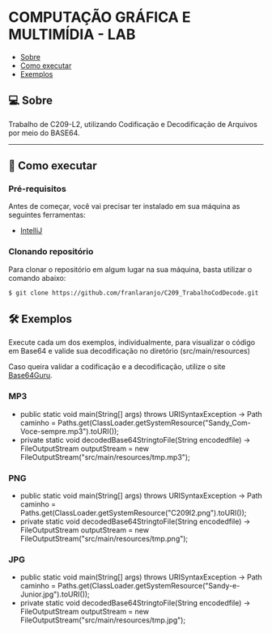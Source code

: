 # COMPUTAÇÃO GRÁFICA E MULTIMÍDIA - LAB

- [Sobre](#-sobre)
- [Como executar](#-como-executar)
- [Exemplos](#-exemplos)


## 💻 Sobre

Trabalho de C209-L2, utilizando Codificação e Decodificação de Arquivos por meio do BASE64.  

---

## 🚀 Como executar

### Pré-requisitos

Antes de começar, você vai precisar ter instalado em sua máquina as seguintes ferramentas:

- [IntelliJ](https://www.jetbrains.com/pt-br/idea/download/#section=windows)

### Clonando repositório

Para clonar o repositório em algum lugar na sua máquina, basta utilizar o comando abaixo:
```bash
$ git clone https://github.com/franlaranjo/C209_TrabalhoCodDecode.git
```

## 🛠 Exemplos
Execute cada um dos exemplos, individualmente, para visualizar o código em Base64 e valide sua decodificação no diretório (src/main/resources)

Caso queira validar a codificação e a decodificação, utilize o site [Base64Guru](https://base64.guru/).

### MP3
- public static void main(String[] args) throws URISyntaxException → Path caminho = Paths.get(ClassLoader.getSystemResource("Sandy_Com-Voce-sempre.mp3").toURI());
- private static void decodedBase64StringtoFile(String encodedfile) → FileOutputStream outputStream = new FileOutputStream("src/main/resources/tmp.mp3");

### PNG
- public static void main(String[] args) throws URISyntaxException → Path caminho = Paths.get(ClassLoader.getSystemResource("C209l2.png").toURI());
- private static void decodedBase64StringtoFile(String encodedfile) → FileOutputStream outputStream = new FileOutputStream("src/main/resources/tmp.png");

### JPG
- public static void main(String[] args) throws URISyntaxException → Path caminho = Paths.get(ClassLoader.getSystemResource("Sandy-e-Junior.jpg").toURI());
- private static void decodedBase64StringtoFile(String encodedfile) → FileOutputStream outputStream = new FileOutputStream("src/main/resources/tmp.jpg");
